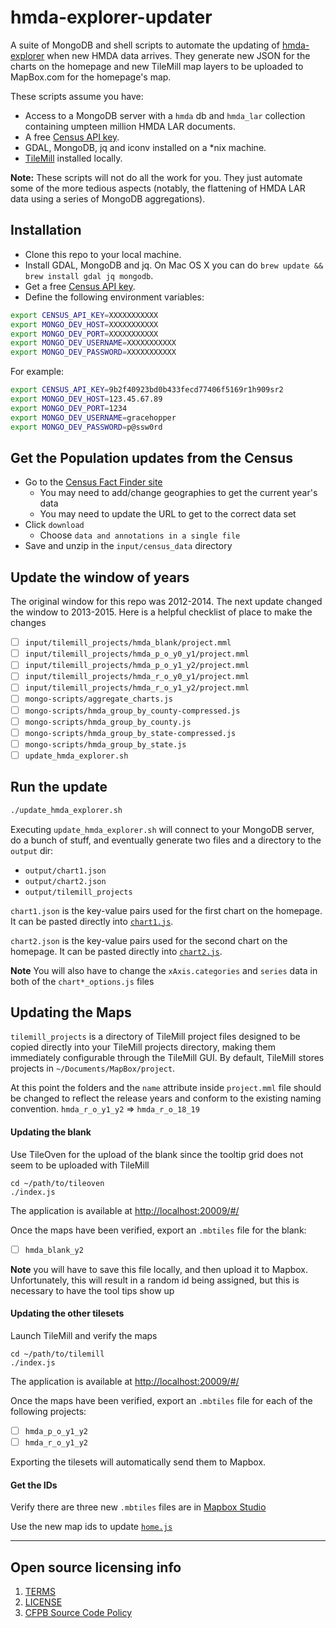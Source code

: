 # hmda-explorer-updater

A suite of MongoDB and shell scripts to automate the updating of
[hmda-explorer](https://github.com/cfpb/hmda-explorer) when new HMDA data arrives.
They generate new JSON for the charts on the homepage and new TileMill map
layers to be uploaded to MapBox.com for the homepage's map.

These scripts assume you have:

- Access to a MongoDB server with a `hmda` db and `hmda_lar` collection
containing umpteen million HMDA LAR documents.
- A free [Census API key](http://api.census.gov/data/key_signup.html).
- GDAL, MongoDB, jq and iconv installed on a *nix machine.
- [TileMill](https://github.com/mapbox/tilemill) installed locally.

**Note:** These scripts will not do all the work for you. They just automate
some of the more tedious aspects (notably, the flattening of HMDA LAR data using
a series of MongoDB aggregations).

## Installation

- Clone this repo to your local machine.
- Install GDAL, MongoDB and jq. On Mac OS X you can do `brew update && brew install gdal jq mongodb`.
- Get a free [Census API key](http://api.census.gov/data/key_signup.html).
- Define the following environment variables:

```sh
export CENSUS_API_KEY=XXXXXXXXXXX
export MONGO_DEV_HOST=XXXXXXXXXXX
export MONGO_DEV_PORT=XXXXXXXXXXX
export MONGO_DEV_USERNAME=XXXXXXXXXXX
export MONGO_DEV_PASSWORD=XXXXXXXXXXX
```

For example:

```sh
export CENSUS_API_KEY=9b2f40923bd0b433fecd77406f5169r1h909sr2
export MONGO_DEV_HOST=123.45.67.89
export MONGO_DEV_PORT=1234
export MONGO_DEV_USERNAME=gracehopper
export MONGO_DEV_PASSWORD=p@ssw0rd
```

## Get the Population updates from the Census

- Go to the [Census Fact Finder site](http://factfinder.census.gov/bkmk/table/1.0/en/PEP/2015/PEPANNRES/0100000US.05000.004)
  - You may need to add/change geographies to get the current year's data
  - You may need to update the URL to get to the correct data set
- Click `download`
  - Choose `data and annotations in a single file`
- Save and unzip in the `input/census_data` directory

## Update the window of years
The original window for this repo was 2012-2014. The next update changed the window to 2013-2015. Here is a helpful checklist of place to make the changes
- [ ] `input/tilemill_projects/hmda_blank/project.mml`
- [ ] `input/tilemill_projects/hmda_p_o_y0_y1/project.mml`
- [ ] `input/tilemill_projects/hmda_p_o_y1_y2/project.mml`
- [ ] `input/tilemill_projects/hmda_r_o_y0_y1/project.mml`
- [ ] `input/tilemill_projects/hmda_r_o_y1_y2/project.mml`
- [ ] `mongo-scripts/aggregate_charts.js`
- [ ] `mongo-scripts/hmda_group_by_county-compressed.js`
- [ ] `mongo-scripts/hmda_group_by_county.js`
- [ ] `mongo-scripts/hmda_group_by_state-compressed.js`
- [ ] `mongo-scripts/hmda_group_by_state.js`
- [ ] `update_hmda_explorer.sh`

## Run the update

```sh
./update_hmda_explorer.sh
```

Executing `update_hmda_explorer.sh` will connect to your MongoDB server, do a
bunch of stuff, and eventually generate two files and a directory to the
`output` dir:

- `output/chart1.json`
- `output/chart2.json`
- `output/tilemill_projects`

`chart1.json` is the key-value pairs used for the first chart on the homepage.
It can be pasted directly into [`chart1.js`](https://github.com/cfpb/hmda-explorer/blob/master/src/static/js/charts/chart1.js#L10-L64).

`chart2.json` is the key-value pairs used for the second chart on the homepage.
It can be pasted directly into [`chart2.js`](https://github.com/cfpb/hmda-explorer/blob/master/src/static/js/charts/chart2.js#L13-L67).

__Note__ You will also have to change the `xAxis.categories` and `series` data in both of the `chart*_options.js` files

## Updating the Maps

`tilemill_projects` is a directory of TileMill project files designed to be
copied directly into your TileMill projects directory, making them immediately
configurable through the TileMill GUI. By default, TileMill stores projects in
`~/Documents/MapBox/project`.

At this point the folders and the `name` attribute inside `project.mml` file should be changed to reflect the release years and conform to the existing naming convention.
`hmda_r_o_y1_y2` => `hmda_r_o_18_19`

#### Updating the blank

Use TileOven for the upload of the blank since the tooltip grid does not seem to be uploaded with TileMill

```shell
cd ~/path/to/tileoven
./index.js
```

The application is available at [http://localhost:20009/#/](http://localhost:20009/#/)

Once the maps have been verified, export an `.mbtiles` file for the blank:
- [ ] `hmda_blank_y2`

**Note** you will have to save this file locally, and then upload it to Mapbox.
Unfortunately, this will result in a random id being assigned, but this is necessary to have
the tool tips show up

#### Updating the other tilesets

Launch TileMill and verify the maps
```shell
cd ~/path/to/tilemill
./index.js
```
The application is available at [http://localhost:20009/#/](http://localhost:20009/#/)

Once the maps have been verified, export an `.mbtiles` file for each of the following projects:
- [ ] `hmda_p_o_y1_y2`
- [ ] `hmda_r_o_y1_y2`

Exporting the tilesets will automatically send them to Mapbox.

#### Get the IDs

Verify there are three new `.mbtiles` files are in [Mapbox Studio](https://www.mapbox.com/studio/tilesets/)

Use the new map ids to update [`home.js`](https://github.com/cfpb/hmda-explorer/blob/master/src/static/js/pages/home.js#L37)

----

## Open source licensing info
1. [TERMS](TERMS.md)
2. [LICENSE](LICENSE)
3. [CFPB Source Code Policy](https://github.com/cfpb/source-code-policy/)
